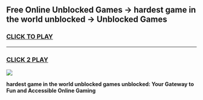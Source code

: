 
## Free Online Unblocked Games → hardest game in the world unblocked → Unblocked Games
<h3>
<a href="https://premium.freeplayer.one?title=hardest_game_in_the_world_unblocked&ref=21F">CLICK TO PLAY</a></h3>
<hr>

<h3>
<a href="https://premium.freeplayer.one?title=hardest_game_in_the_world_unblocked&ref=21F">CLICK 2 PLAY</a>
  
</h3>

<a href="https://premium.freeplayer.one?title=hardest_game_in_the_world_unblocked&ref=21F/"><img src="https://clearcache.store/games.png"></a>


**hardest game in the world unblocked games unblocked: Your Gateway to Fun and Accessible Online Gaming**
